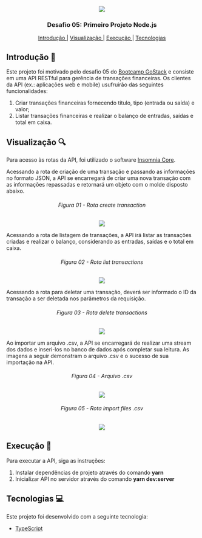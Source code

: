 <p align="center">
  <img src="https://res.cloudinary.com/dqqh1oigi/image/upload/v1594992537/Challenge%20Gostack%2006/GoStack_b27dh5.png" /> </br>
</p>

<h3 align="center">
  Desafio 05: Primeiro Projeto Node.js
</h3>

<p align="center">
  <a href="#Introdução-memo"> Introdução </a>
   | 
  <a href="#Visualização-mag"> Visualização </a>
   | 
  <a href="#Execução-rocket"> Execução </a>
   | 
  <a href="#Tecnologias-computer"> Tecnologias </a>
</p>

## Introdução :memo:

Este projeto foi motivado pelo desafio 05 do [Bootcamp GoStack](https://rocketseat.com.br/gostack) e consiste em uma API RESTful para gerência
de transações financeiras. Os clientes da API (ex.: aplicações web e mobile) usufruirão das seguintes funcionalidades:

<p>
  <ol>
    <li> Criar transações financeiras fornecendo título, tipo (entrada ou saída) e valor; </li>
    <li> Listar transações financeiras e realizar o balanço de entradas, saídas e total em caixa. </li>
  </ol>
</p>

## Visualização :mag:

Para acesso às rotas da API, foi utilizado o software [Insomnia Core](https://insomnia.rest/). 

Acessando a rota de criação de uma transação e passando as informações no formato JSON, a API se encarregará de criar uma nova transação 
com as informações repassadas e retornará um objeto com o molde disposto abaixo.

<h6 align="center"> Figura 01 - Rota create transaction </h6>
<p align="center">
  <img src="https://res.cloudinary.com/dqqh1oigi/image/upload/v1595000285/Challenge%20Gostack%2006/createTransaction_xrsqna.png" /> </br>
</p>

Acessando a rota de listagem de transações, a API irá listar as transações criadas e realizar o balanço, considerando as entradas, saídas 
e o total em caixa.

<h6 align="center"> Figura 02 - Rota list transactions </h6>
<p align="center">
  <img src="https://res.cloudinary.com/dqqh1oigi/image/upload/v1595000798/Challenge%20Gostack%2006/listTransactions_absbrx.png" /> </br>
</p>

Acessando a rota para deletar uma transação, deverá ser informado o ID da transação a ser deletada nos parâmetros da requisição.

<h6 align="center"> Figura 03 - Rota delete transactions </h6>
<p align="center">
  <img src="https://res.cloudinary.com/dqqh1oigi/image/upload/v1595001304/Challenge%20Gostack%2006/deleteTransaction_ea4l1d.png" /> </br>
</p>

Ao importar um arquivo .csv, a API se encarregará de realizar uma stream dos dados e inseri-los no banco de dados após completar sua 
leitura. As imagens a seguir demonstram o arquivo .csv e o sucesso de sua importação na API.

<h6 align="center"> Figura 04 - Arquivo .csv </h6>
<p align="center">
  <img src="https://res.cloudinary.com/dqqh1oigi/image/upload/v1595001620/Challenge%20Gostack%2006/fileCSV_dfdpfd.png" /> </br>
</p>

<h6 align="center"> Figura 05 - Rota import files .csv </h6>
<p align="center">
  <img src="https://res.cloudinary.com/dqqh1oigi/image/upload/v1595000963/Challenge%20Gostack%2006/importTransactions_bxqk0k.png" /> </br>
</p>

## Execução :rocket:

Para executar a API, siga as instruções:

<p>
  <ol>
    <li> Instalar dependências de projeto através do comando <b>yarn</b> </li>
    <li> Inicializar API no servidor através do comando <b>yarn dev:server</b> </li>
  </ol>
</p>

## Tecnologias :computer:

Este projeto foi desenvolvido com a seguinte tecnologia:

- [TypeScript](https://www.typescriptlang.org/)
